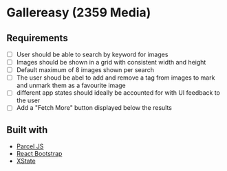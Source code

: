 # Gallereasy (2359 Media)

## Requirements

- [ ] User should be able to search by keyword for images
- [ ] Images should be shown in a grid with consistent width and height
- [ ] Default maximum of 8 images shown per search
- [ ] The user shoud be abel to add and remove a tag from images to mark and unmark them as a favourite image
- [ ] different app states should ideally be accounted for with UI feedback to the user
- [ ] Add a "Fetch More" button displayed below the results

## Built with

- [Parcel JS](https://parceljs.org)
- [React Bootstrap](https://react-bootstrap.github.io/)
- [XState](https://xstate.js.org/)
